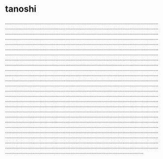 # tanoshi

............................................................................................................................................................................................................................................................................................................................................................................................................................................................................................................................................................................................................................................................................................................................................................................................................................................................................................................................................................................................................................................................................................................................................................................................................................................................................................................................................................................................................................................................................................................................................................................................................................................................................................................................................................................................................................................................................................................................................................................................................................................................................................................................................................................................................................................................................................................................................................................................................................................................................................................................................................................................................................................................................................................................................................................................................................................................................................................................................................................................................................................................................................................................................................................................................................................................................................................................................